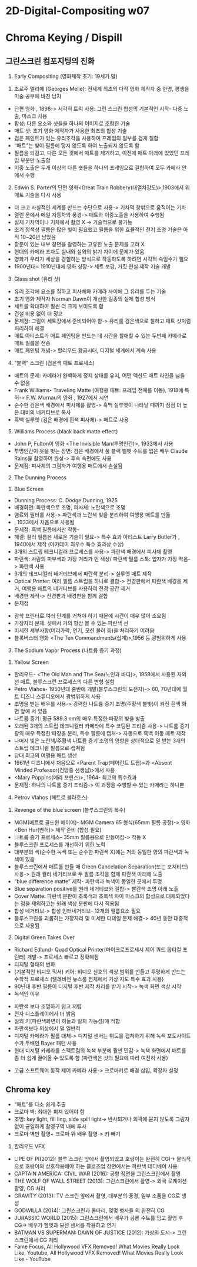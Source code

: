 # 2D-Digital-Compositing w07
Chroma Keying / Dispill
=============
##	그린스크린 컴포지팅의 진화
1.	Early Compositing (영화제작 초기: 19세기 말)
1)	조르주 멜리에 (Georges Melie): 전세계 최초의 다작 영화 제작자 중 한명, 평생을 미술 공부에 바친 남자
-	단편 영화 <four heads are better than one>, 1898-> 시각적 트릭 사용: 그린 스크린 합성의 기본적인 시작- 다중 노출, 마스크 사용
-	합성: 다른 요소와 샷들을 하나의 이미지로 조합한 기술
-	매트 샷: 초기 영화 제작자가 사용한 최초의 합성 기술
-	검은 페인트가 있는 유리조각을 사용하여 프레임의 일부를 검게 칠함
-	“매트”는 빛이 필름에 닿지 않도록 하여 노출되지 않도록 함
-	필름을 되감고, 다른 모든 것에서 매트를 제거하고, 이전에 매트 아래에 있었던 프레임 부분만 노출함
-	이중 노출은 두개 이상의 다른 숏들을 하나의 프레임으로 결합하여 모두 카메라 안에서 수행

2)	Edwin S. Porter의 단편 영화<Great Train Robbery(대열차강도)>,1903에서 위 매트 기술을 다시 사용
-	더 크고 사실적인 세계를 만드는 수단으로 사용-> 기차역 창밖으로 움직이는 기차
-	열린 문에서 메일 자동차와 풍경-> 매트와 이중노출을 사용하여 수행됨
-	실제 기차역이나 기차에서 촬영 X -> 기술적으로 불가능
-	초기 정색성 필름은 많은 빛이 필요했고 필름을 위한 효율적인 전기 조명 기술은 아직 10~20년 남았음
-	창문이 있는 내부 장면을 촬영하는 고유한 노출 문제를 고려 X
-	현대의 카메라 조차도 실내와 실외의 밝기 차이에 문제가 있음
-	영화가 우리가 세상을 경험하는 방식으로 작동하도록 하려면 시각적 속임수가 필요
-	1900년대~ 1910년대에 영화 성장-> 세트 보강, 거짓 현실 제작 기술 개발

3)	Glass shot (유리 샷)
-	유리 조각에 요소를 칠하고 피사체와 카메라 사이에 그 유리를 두는 기술
-	초기 영화 제작자 Norman Dawn이 개선한 일종의 실제 합성 방식
-	세트를 확대하여 훨씬 더 크게 보이도록 함
-	건설 비용 없이 더 정교
-	문제점: 그림이 세트장에서 준비되어야 함-> 유리를 검은색으로 칠하고 매트 샷처럼 처리하여 해결
-	매트 아티스트가 매트 페인팅을 만드는 데 시간을 할애할 수 있는 두번째 카메라로 매트 필름을 전송
-	매트 페인팅 개념-> 할리우드 황금시대, 디지털 세계에서 계속 사용

4)	“블랙” 스크린 (검은색 매트 프로세스)
-	매트의 문제: 카메라가 완벽하게 정지 상태를 유지, 어떤 액션도 매트 라인을 넘을 수 없음
-	Frank Williams- Traveling Matte (여행용 매트: 프레임 전체를 이동), 1918에 특허-> F.W. Murnau의 영화 <Sunrise>, 1927에서 시연
-	순수한 검은색 배경에서 피사체를 촬영-> 흑백 실루엣이 나타날 때까지 점점 더 높은 대비의 네거티브로 복사
-	 흑백 실루엣 (검은 배경에 흰색 피사체)-> 매트로 사용

5)	Williams Process (black back matte effect)
-	John P, Fulton이 영화 <The Invisible Man(투명인간)>, 1933에서 사용
-	투명인간이 옷을 벗는 장면: 검은 배경에서 풀 블랙 벨벳 수트를 입은 배우 Claude Rains을 촬영하여 완성-> 후속 속편에도 사용
-	문제점: 피사체의 그림자가 여행용 매트에서 손실됨

2.	The Dunning Process
1)	Blue Screen
-	Dunning Process: C. Dodge Dunning, 1925
-	배경화면: 파란색으로 조명, 피사체: 노란색으로 조명
-	염료와 필터를 사용-> 파란색과 노란색 빛을 분리하여 여행용 매트를 만듦
-	<King Kong>, 1933에서 처음으로 사용됨
-	문제점: 흑백 필름에서만 작동-
-	해결: 컬러 필름은 새로운 기술이 필요-> 특수 효과 아티스트 Larry Butler가 <The Thief of Bagdad>, 1940에서 제작 (아카데미 최우수 특수 효과상 수상)
-	3개의 스트립 테크니컬러 프로세스를 사용-> 파란색 배경에서 피사체 촬영
-	파란색: 사람의 피부색과 가장 거리가 먼 색상/ 파란색 필름 스톡: 입자가 가장 작음-> 파란색 사용
-	3개의 테크니컬러 네거티브에서 파란색 분리-> 실루엣 매트 제작
-	Optical Printer: 여러 필름 스트립을 하나로 결합-> 전경판에서 파란색 배경을 제거, 여행용 매트의 네거티브를 사용하여 전경 공간 제거
-	배경판 제작-> 전경판과 배경판을 함께 결합
-	문제점
*	광학 프린터로 여러 단계를 거쳐야 하기 때문에 시간이 매우 많이 소요됨
*	가장자리 문제: 샷에서 거의 항상 볼 수 있는 파란색 선
*	미세한 세부사항(머리카락, 연기, 모션 블러 등)을 처리하기 어려움
*	블록버스터 영화 <The Ten Commandments(십계)>,1956 등 광범위하게 사용
  
3.	The Sodium Vapor Process (나트륨 증기 과정)
1)	Yellow Screen
-	할리우드- <The Old Man and The Sea(노인과 바다)>, 1958에서 사용된 자외선 매트, 블루스크린 프로세스의 다른 변형 실험
-	Petro Vlahos- 1950년대 중반에 개발(블루스크린의 도전자)-> 60, 70년대에 월트 디즈니 스튜디오에서 광범위하게 사용
-	조명을 받는 배우를 사용-> 강력한 나트륨 증기 조명(주황색 불빛)이 켜진 흰색 화면 앞에 서 있음
-	나트륨 증기: 평균 589.3 nm의 매우 특정한 파장의 빛을 방출
-	오래된 3개의 스트립 테크니컬러 카메라에 특수 코팅된 프리즘 사용-> 나트륨 증기광의 매우 특정한 파장을 분리, 특수 필름에 캡쳐-> 자동으로 흑백 이동 매트 제작
-	나머지 빛은 노란색/주황색 나트륨 증기 조명의 영향을 상대적으로 덜 받는 3개의 스트립 테크니컬 필름으로 캡쳐됨
-	당대 최고의 여행용 매트 생산
-	1961년 디즈니에서 처음으로 <Parent Trap(페어런트 트랩)>과 <Absent Minded Professor(건망증 선생님)>에서 사용
-	<Mary Poppins(메리 포핀스)>, 1964- 최고의 특수효과
-	문제점: 하나의 나트륨 증기 프리즘-> 이 과정을 수행할 수 있는 카메라는 하나뿐

4.	Petrov Vlahos (페트로 블라호스)
1)	Revenge of the blue screen (블루스크린의 복수)
-	MGM(메트로 골드윈 메이어)- MGM Camera 65 형식(65mm 필름 공정)-> 영화 <Ben Hur(벤허)> 제작 준비 (합성 필요)
-	나트륨 증기 프로세스- 35mm 필름용으로 만들어짐-> 작동 X
-	블루스크린 프로세스를 개선하기 위한 노력
-	대부분의 색(순수한 녹색 또는 순수한 파란색 X)에는 거의 동일한 양의 파란색과 녹색이 있음
-	블루스크린에서 매트를 만들 때 Green Cancelation Separation(또는 포지티브) 사용-> 원래 컬러 네거티브로 두 필름 조각을 함께 파란색 아래에 노출
-	“blue difference matte” 제작- 파란색과 녹색이 동일한 곳에서 투명
-	Blue separation positive를 원래 네거티브와 결합-> 빨간색 조명 아래 노출
-	Cover Matte: 파란색 분판이 초록색과 초록색 차이 마스크의 합성으로 대체되었다는 점을 제외하고는 원래 색상 분판에 다시 적용됨
-	합성 네거티브-> 합성 인터네거티브- 12개의 필름요소 필요
-	블루스크린을 괴롭히는 가장자리 및 미세한 디테일 문제 해결-> 40년 동안 대중적으로 사용됨

2)	Digital Green Takes Over
-	Richard Edlund- Quad Optical Printer(마이크로프로세서 제어 쿼드 옵티컬 프린터) 개발-> 프로세스 빠르고 정확해짐
-	디지털 형태의 변화
-	(기본적인 비디오 믹서) 키어: 비디오 신호의 색상 범위를 만들고 투명하게 만드는 수학적 프로세스 (텔레비전 뉴스룸 전체에서 기상 지도 특수 효과 사용)
-	90년대 후반 필름이 디지털 후반 제작 처리를 받기 시작-> 녹색 화면 색상 시작
-	녹색인 이유
*	파란색 보다 조명하기 쉽고 저렴
*	전자 디스플레이에서 더 밝음
*	실외 키(파란색화면이 하늘과 일치 가능성)에 적합
*	파란색보다 의상에서 덜 일반적
*	디지털 카메라가 필름 대체-> 디지털 센서는 휘도를 캡쳐하기 위해 녹색 포토사이트 수가 두배인 Bayer 패턴 사용
*	현대 디지털 카레라를 스펙트럼의 녹색 부분에 훨씬 민감-> 녹색 화면에서 매트를 좀 더 쉽게 끌어올 수 있도록 함 (파란색은 샷의 필요에 따라 여전히 사용)
-	고급 소프트웨어 동작 제어 카메라 사용-> 크로마키로 배경 삽입, 확장자 설정

##	Chroma key
-	“매트”를 다소 쉽게 추출
-	크로마 벽: 최대한 펴져 있어야 함
-	조명: key light, fill ling, side spill light-> 반사되거나 외곽에 묻지 않도록 그림자 없이 균일하게 촬영구역 내에 투사
-	크로마 벽만 촬영+ 크로마 위 배우 촬영-> 키 빼기

1.	할리우드 VFX
-	LIPE OF PI(2012): 블루 스크린 앞에서 촬영되었고 호랑이는 완전히 CGI-> 물리적으로 호랑이와 상호작용해야 하는 클로즈업 장면에서는 파란색 테디베어 사용
-	CAPTAIN AMERICA: CIVIL WAR (2016): 공항 장면을 그린스크린에서 촬영
-	THE WOLF OF WALL STREET (2013): 그린스크린에서 촬영-> 외국 로케이션 촬영, CG 처리
-	GRAVITY (2013): TV 스크린 앞에서 촬영, 대부분의 풍경, 일부 소품을 CG로 생성
-	GODWILLA (2014): 그린스크린과 울타리, 몇몇 병사들 외 완전히 CG
-	JURASSIC WORLD (2015): 그린스크린에서 배우가 공룡 수트를 입고 촬영 후 CG-> 배우가 헬멧과 모션 센서를 착용하고 연기
-	BATMAN VS SUPERMAN: DAWN OF JUSTICE (2012): 가상의 도시-> 그린스크린에서 CG 처리
-	Fame Focus, All Hollywood VFX Removed! What Movies Really Look Like, Youtube, All Hollywood VFX Removed! What Movies Really Look Like - YouTube
